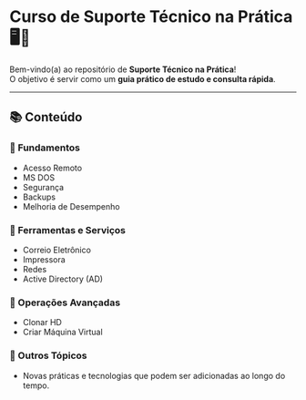 # Curso de Suporte Técnico na Prática 🖥️🔧

Bem-vindo(a) ao repositório de **Suporte Técnico na Prática**!  
O objetivo é servir como um **guia prático de estudo e consulta rápida**.

---

## 📚 Conteúdo

### 🔹 Fundamentos
- Acesso Remoto
- MS DOS
- Segurança
- Backups
- Melhoria de Desempenho

### 🔹 Ferramentas e Serviços
- Correio Eletrônico
- Impressora
- Redes
- Active Directory (AD)

### 🔹 Operações Avançadas
- Clonar HD
- Criar Máquina Virtual

### 🔹 Outros Tópicos
- Novas práticas e tecnologias que podem ser adicionadas ao longo do tempo.
